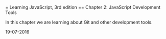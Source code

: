 = Learning JavaScript, 3rd edition
== Chapter 2: JavaScript Development Tools

In this chapter we are learning about Git and other development tools.

19-07-2016